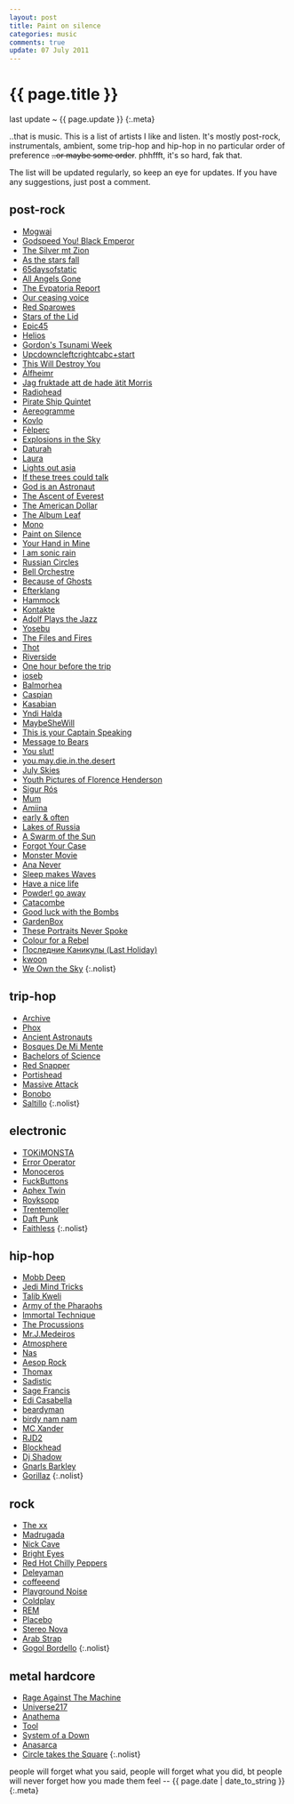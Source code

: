 ```yaml
---
layout: post
title: Paint on silence
categories: music
comments: true
update: 07 July 2011
---
```


{{ page.title }}
================
last update ~ {{ page.update }}
{:.meta}

..that is music. This is a list of artists I like and listen.
It's mostly post-rock, instrumentals, ambient, some trip-hop and hip-hop
in no particular order of preference <span style="text-decoration: line-through;">..or maybe some order</span>.
phhffft, it's so hard, fak that.

The list will be updated regularly, so keep an eye for updates.
If you have any suggestions, just post a comment.

post-rock
---------
* [Mogwai](http://www.myspace.com/mogwai)
* [Godspeed You! Black Emperor](http://www.myspace.com/gybeconstellation)
* [The Silver mt Zion](http://www.myspace.com/asilvermtzion)
* [As the stars fall](http://asthestarsfall.bandcamp.com/)
* [65daysofstatic](http://www.myspace.com/65propaganda)
* [All Angels Gone](http://www.myspace.com/allangelsgone)
* [The Evpatoria Report](http://the-evpatoria-report.bandcamp.com/)
* [Our ceasing voice](http://ourceasingvoice.bandcamp.com/)
* [Red Sparowes](http://redsparowes.bandcamp.com/)
* [Stars of the Lid](http://www.myspace.com/starsofthelid)
* [Epic45](http://www.myspace.com/epic45)
* [Helios](http://www.myspace.com/heliosmusic)
* [Gordon's Tsunami Week](http://www.myspace.com/gordonstsunamiweek)
* [Upcdowncleftcrightcabc+start](http://www.myspace.com/upcdownc)
* [This Will Destroy You](http://www.myspace.com/thiswilldestroyyou)
* [Álfheimr](http://alfheimr.bandcamp.com/)
* [Jag fruktade att de hade ätit Morris](http://jagfruktadeattdehadeatitmorris.bandcamp.com/)
* [Radiohead](http://www.myspace.com/radiohead)
* [Pirate Ship Quintet](http://www.myspace.com/thepirateshipquintet)
* [Aereogramme](http://www.myspace.com/aereogrammeofficial)
* [Kovlo](http://kovlo.bandcamp.com/)
* [Fèlperc](http://www.myspace.com/felperc)
* [Explosions in the Sky](http://www.myspace.com/explosionsinthesky)
* [Daturah](http://www.myspace.com/daturah)
* [Laura](http://www.myspace.com/lauranoise)
* [Lights out asia](http://www.myspace.com/lightsoutasia)
* [If these trees could talk](http://www.myspace.com/ifthesetreescouldtalk)
* [God is an Astronaut](http://www.myspace.com/godisanastronaut)
* [The Ascent of Everest](http://www.myspace.com/theascentofeverest)
* [The American Dollar](http://theamericandollar.bandcamp.com/)
* [The Album Leaf](http://www.myspace.com/thealbumleaf)
* [Mono](http://www.myspace.com/monojp)
* [Paint on Silence](http://paintonsilence.bandcamp.com/)
* [Your Hand in Mine](http://www.myspace.com/theyourhandinmine)
* [I am sonic rain](http://www.myspace.com/iamsonicrain)
* [Russian Circles](http://www.myspace.com/russiancircles)
* [Bell Orchestre](http://www.myspace.com/bellorchestre)
* [Because of Ghosts](http://www.myspace.com/becauseofghostsband)
* [Efterklang](http://efterklang.bandcamp.com/)
* [Hammock](http://hammock.bandcamp.com/)
* [Kontakte](http://kontakte.bandcamp.com/)
* [Adolf Plays the Jazz](http://adolfplaysthejazz.bandcamp.com/)
* [Yosebu](http://www.myspace.com/yosebu)
* [The Files and Fires](http://thefilesandfires.bandcamp.com/)
* [Thot](http://thot.bandcamp.com/track/obscured-by-the-wind)
* [Riverside](http://www.youtube.com/watch?v=R8jeZrRuOlM)
* [One hour before the trip](http://www.myspace.com/ohbtt)
* [ioseb](http://www.myspace.com/ioseb)
* [Balmorhea](http://www.myspace.com/balmorhea)
* [Caspian](http://caspiantheband.bandcamp.com/)
* [Kasabian](http://www.myspace.com/kasabian)
* [Yndi Halda](http://www.myspace.com/yndihalda)
* [MaybeSheWill](http://robotneedshome.bandcamp.com/)
* [This is your Captain Speaking](http://www.myspace.com/tiycs)
* [Message to Bears](http://messagetobears.bandcamp.com/)
* [You slut!](http://youslut.bandcamp.com)
* [you.may.die.in.the.desert](http://youmaydieinthedesert.bandcamp.com/)
* [July Skies](http://www.myspace.com/julyskies)
* [Youth Pictures of Florence Henderson](http://bandcamp.ypofh.com/)
* [Sigur Rós](http://www.myspace.com/sigurros)
* [Mum](http://www.myspace.com/mumtheband)
* [Amiina](http://www.myspace.com/amiina)
* [early & often](http://earlyandoften.bandcamp.com/)
* [Lakes of Russia](http://www.myspace.com/lakesofrussia)
* [A Swarm of the Sun](http://www.myspace.com/aswarmofthesun)
* [Forgot Your Case](http://www.myspace.com/forgotyourcase)
* [Monster Movie](http://www.myspace.com/monstermovie)
* [Ana Never](http://www.myspace.com/ananever)
* [Sleep makes Waves](http://sleepmakeswaves.bandcamp.com/)
* [Have a nice life](http://www.myspace.com/haveanicelife)
* [Powder! go away](http://www.myspace.com/562220910)
* [Catacombe](http://www.myspace.com/catacombeband)
* [Good luck with the Bombs](http://www.myspace.com/goodluckwiththebombs)
* [GardenBox](http://www.myspace.com/gardenbox)
* [These Portraits Never Spoke](http://www.myspace.com/theseportraitsneverspoke)
* [Colour for a Rebel](http://colourforarebel.bandcamp.com/)
* [Последние Каникулы (Last Holiday)](http://www.myspace.com/posledniekanikuly)
* [kwoon](http://www.myspace.com/kwoonmusic)
* [We Own the Sky](http://www.myspace.com/weowntheskygr)
{:.nolist}

trip-hop
--------
* [Archive](http://www.myspace.com/archiveuk)
* [Phox](http://www.myspace.com/phoxmurder)
* [Ancient Astronauts](http://www.myspace.com/ancientastronautsswitch)
* [Bosques De Mi Mente](http://www.myspace.com/bosquesdemimente)
* [Bachelors of Science](http://bachelorsofscience.bandcamp.com/)
* [Red Snapper](http://www.myspace.com/redsnapperofficial)
* [Portishead](http://www.myspace.com/portisheadalbum3)
* [Massive Attack](http://www.myspace.com/massiveattack)
* [Bonobo](http://www.myspace.com/sibonobo)
* [Saltillo](http://www.myspace.com/saltillo)
{:.nolist}

electronic
----------
* [TOKiMONSTA](http://www.myspace.com/tokibeats)
* [Error Operator](http://soundcloud.com/erroropsmusic)
* [Monoceros](http://monocerosblog.wordpress.com/downloads/)
* [FuckButtons](http://www.myspace.com/fuckbuttons)
* [Aphex Twin](http://www.myspace.com/aphextwins777)
* [Royksopp](http://www.myspace.com/royksopp)
* [Trentemoller](http://www.myspace.com/trentemoeller)
* [Daft Punk](http://www.myspace.com/daftpunk)
* [Faithless](http://www.myspace.com/faithless)
{:.nolist}

hip-hop
-------
* [Mobb Deep](http://www.myspace.com/mobbdeep)
* [Jedi Mind Tricks](http://www.myspace.com/jedimindtricks)
* [Talib Kweli](http://www.myspace.com/talibkweli)
* [Army of the Pharaohs](http://www.myspace.com/armyofthepharaohs)
* [Immortal Technique](http://www.myspace.com/immortaltechnique)
* [The Procussions](http://www.myspace.com/theprocussions)
* [Mr.J.Medeiros](http://www.myspace.com/mrjmedeiros)
* [Atmosphere](http://www.myspace.com/atmosphere)
* [Nas](http://www.myspace.com/nas)
* [Aesop Rock](http://www.myspace.com/aesoprockwins)
* [Thomax](http://www.myspace.com/thomaxbeats)
* [Sadistic](http://sadistik.bandcamp.com/)
* [Sage Francis](http://www.myspace.com/sagefrancis)
* [Edi Casabella](http://www.myspace.com/edicasabella)
* [beardyman](http://www.myspace.com/beardyman)
* [birdy nam nam](http://www.myspace.com/birdynamnam)
* [MC Xander](http://www.myspace.com/mcxande)
* [RJD2](http://rjd2.bandcamp.com/)
* [Blockhead](http://www.myspace.com/theblockishot)
* [Dj Shadow](http://www.myspace.com/djshadow)
* [Gnarls Barkley](http://www.myspace.com/gnarlsbarkley)
* [Gorillaz](http://www.myspace.com/gorillaz)
{:.nolist}

rock
----
* [The xx](http://www.myspace.com/thexx)
* [Madrugada](http://www.myspace.com/wearemadrugada)
* [Nick Cave](http://www.myspace.com/nickcaveandthebadseeds)
* [Bright Eyes](http://www.myspace.com/brighteyes)
* [Red Hot Chilly Peppers](http://www.myspace.com/redhotchilipeppers)
* [Deleyaman](http://www.myspace.com/deleyaman)
* [coffeeend](http://www.myspace.com/coffeeend)
* [Playground Noise](http://www.myspace.com/playgroundnoise)
* [Coldplay](http://www.myspace.com/coldplay)
* [REM](http://www.myspace.com/rem)
* [Placebo](http://www.myspace.com/placebo)
* [Stereo Nova](http://www.myspace.com/stolenbikemusic)
* [Arab Strap](http://www.myspace.com/arabstrapmusic)
* [Gogol Bordello](http://www.myspace.com/gogolbordello)
{:.nolist}

metal hardcore
--------------
* [Rage Against The Machine](http://www.myspace.com/ratm)
* [Universe217](http://www.myspace.com/universe217)
* [Anathema](http://www.myspace.com/weareanathema)
* [Tool](http://www.myspace.com/tool)
* [System of a Down](http://www.toolband.com/album/index.html)
* [Anasarca](http://www.myspace.com/anasarcadc)
* [Circle takes the Square](http://ctts.bandcamp.com/)
{:.nolist}

people will forget what you said, people will forget what you did,
bt people will never forget how you made them feel -- {{ page.date | date_to_string }}
{:.meta}
